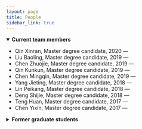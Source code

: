 ```yaml
---
layout: page
title: People
sidebar_link: true
---
```


<details open="">
<summary><strong>Current team members</strong></summary>
<ul>
<li><span style="font-size: 100%;">Qin Xinran, Master degree candidate, 2020 &#8212;</span></li>
<li><span style="font-size: 100%;">Liu Baoling, Master degree candidate, 2019 &#8212;</span></li>
<li><span style="font-size: 100%;">Chen Zhuojie, Master degree candidate, 2019 &#8212;</span></li>
<li><span style="font-size: 100%;">Qin Kunkun, Master degree candidate, 2019 &#8212;</span></li>
<li><span style="font-size: 100%;">Chen Mingqin, Master degree candidate, 2019 &#8212;</span></li>
<li><span style="font-size: 100%;">Yang Jieting, Master degree candidate, 2018 &#8212;</span></li>
<li><span style="font-size: 100%;">Lin Peikang, Master degree candidate, 2018 &#8212;</span></li>
<li><span style="font-size: 100%;">Deng Shijie, Master degree candidate, 2018 &#8212;</span></li>
<li><span style="font-size: 100%;">Teng Huan, Master degree candidate, 2017 &#8212;</span></li>
<li><span style="font-size: 100%;">Chen Yixin, Master degree candidate, 2017 &#8212;</span></li>
</ul>
</details>
<details>
<summary><strong>Former graduate students</strong></summary>
<ul>
<li><span style="font-size: 100%;">Liu Tao, M.Eng., 2019</span></li>
</ul>
</details>
